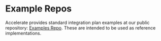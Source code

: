 # Example Repos

Accelerate provides standard integration plan examples at our public repository: [Examples Repo](https://github.com/weaccelerateinc/examples). These are intended to be used as reference implementations.
